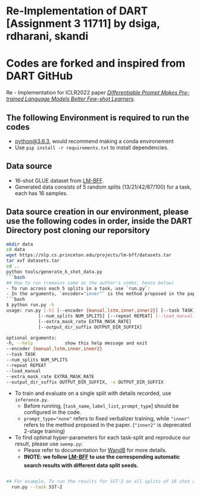 # Re-Implementation of DART [Assignment 3 11711] by dsiga, rdharani, skandi
# Codes are forked and inspired from DART GitHub 
Re - Implementation for ICLR2022 paper *[Differentiable Prompt Makes Pre-trained Language Models Better Few-shot Learners](https://arxiv.org/pdf/2108.13161.pdf)*.
## The following Environment is required to run the codes
- python@3.6.3, would recommend making a conda environement
- Use `pip install -r requirements.txt` to install dependencies.

## Data source
- 16-shot GLUE dataset from [LM-BFF](https://github.com/princeton-nlp/LM-BFF).
- Generated data consists of 5 random splits (13/21/42/87/100) for a task, each has 16 samples.

## **Data source creation in our environment, please use the following codes in order, inside the DART Directory post cloning our reporsitory**
  ```bash
  mkdir data
  cd data
  wget https://nlp.cs.princeton.edu/projects/lm-bff/datasets.tar
  tar xvf datasets.tar
  cd ..
  python tools/generate_k_shot_data.py
  ```bash
## How to run (remains same as the author's codes, hence below)
- To run across each 5 splits in a task, use `run.py`:
  - In the arguments, `encoder="inner"` is the method proposed in the paper where verbalizers are other trainable tokens; `encoder="manual"` means verbalizers are selected fixed tokens; `encoder="lstm"` refers to the [P-Tuning](https://github.com/THUDM/P-tuning) method.
```bash
$ python run.py -h
usage: run.py [-h] [--encoder {manual,lstm,inner,inner2}] [--task TASK]
              [--num_splits NUM_SPLITS] [--repeat REPEAT] [--load_manual]
              [--extra_mask_rate EXTRA_MASK_RATE]
              [--output_dir_suffix OUTPUT_DIR_SUFFIX]

optional arguments:
  -h, --help            show this help message and exit
  --encoder {manual,lstm,inner,inner2}
  --task TASK
  --num_splits NUM_SPLITS
  --repeat REPEAT
  --load_manual
  --extra_mask_rate EXTRA_MASK_RATE
  --output_dir_suffix OUTPUT_DIR_SUFFIX, -o OUTPUT_DIR_SUFFIX
```
- To train and evaluate on a single split with details recorded, use `inference.py`.
  - Before running, [`task_name`, `label_list`, `prompt_type`] should be configured in the code.
  - `prompt_type="none"` refers to fixed verbalizer training, while `"inner"` refers to the method proposed in the paper. (`"inner2"` is deprecated 2-stage training)
- To find optimal hyper-parameters for each task-split and reproduce our result, please use `sweep.py`:
  - Please refer to documentation for [WandB](https://docs.wandb.ai/) for more details.
  - **❗NOTE: we follow [LM-BFF](https://github.com/princeton-nlp/LM-BFF) to use the corresponding automatic search results with different data split seeds.**
```bash

## For example, To run the results for SST-2 on all splits of 16 shot data, you will have to run the below : (in DART Directory)
  run.py --task SST-2
